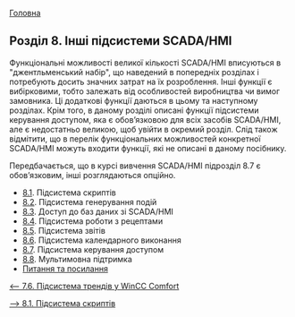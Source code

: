 [Головна](README.md)

## Розділ 8. Інші підсистеми SCADA/HMI

Функціональні можливості великої кількості SCADA/HMI вписуються в "джентльменський набір", що наведений в попередніх розділах і потребують досить значних затрат на їх розроблення. Інші функції є вибірковими, тобто залежать від особливостей виробництва чи вимог замовника. Ці додаткові функції даються в цьому та наступному розділах. Крім того, в даному розділі описані функції підсистеми керування доступом, яка є обов’язковою для всіх засобів SCADA/HMI, але є недостатньо великою, щоб увійти в окремий розділ. Слід також відмітити, що в перелік функціональних можливостей конкретної SCADA/HMI можуть входити функції, які не описані в даному посібнику. 

Передбачається, що в курсі вивчення SCADA/HMI підрозділ 8.7 є обов’язковим, інші розглядаються опційно. 

- [8.1](8_1.md). Підсистема скриптів
- [8.2](8_2.md). Підсистема генерування подій
- [8.3](8_3.md). Доступ до баз даних зі SCADA/HMI
- [8.4](8_4.md). Підсистема роботи з рецептами
- [8.5](8_5.md). Підсистема звітів
- [8.6](8_6.md). Підсистема календарного виконання
- [8.7](8_7.md). Підсистема керування доступом
- [8.8](8_8.md). Мультимовна підтримка
- [Питання та посилання](8_q.md)

[<-- 7.6. Підсистема трендів у WinCC Comfort ](7_6.md)

[--> 8.1. Підсистема скриптів](8_1.md)
